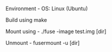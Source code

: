 Environment - 
OS: Linux (Ubuntu)

Build using make

Mount using - ./fuse -image test.img [dir]

Unmount - fusermount -u [dir]
